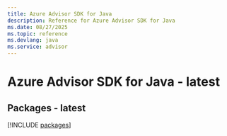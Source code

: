 ```yaml
---
title: Azure Advisor SDK for Java
description: Reference for Azure Advisor SDK for Java
ms.date: 08/27/2025
ms.topic: reference
ms.devlang: java
ms.service: advisor
---
```

# Azure Advisor SDK for Java - latest
## Packages - latest
[!INCLUDE [packages](advisor-index.md)]